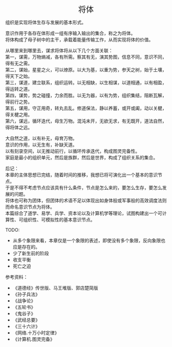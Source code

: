 <center><font size=5>将体</font></center>

组织是实现将体生存与发展的基本形式。<br>

意识作用于各存在体形成一组有序输入输出的集合，称之为将体。<br/>
将体构成了母子树中的主干，承载着能量传输工作，从而实现将体的价值。<br/>

从哪里来到哪里去，谋求将体将从以下几个方面关联：<br/>
第一，谋需，万物熵减，各有所需。察其有无，演其势图，信息不同，意识不同，得有无之需。<br/>
第二，谋始，星星之火，可以燎原。以大为基，以重为势，参天之树，始于土壤，得天下之始。<br/>
第三，谋道，建立联系，组织运转。以无相缺，以生相谋，以道相通，以有相盈，得运转之道。<br/>
第四，谋势，势之碰撞，力余而胜。以无为器，以有为势，组织集结，阻断瓦解，得前行之势。<br/>
第五，谋用，守正用奇，转丸去乱。修道保法，静以养蓄，或开或阖，动以关楗，得关楗之用。<br/>
第六，谋远，循环迭代，母生万物。混沌未开，无欲无求，有无既开，道法自然，得将体之远。<br/>

大自然之道，以有补无，母育万物。<br/>
意识的作用，以无生有，补缺天道。<br/>
以有刻录空间，以无推动前行，以循环传承迭代，构成图灵完备性。<br/>
家庭是最小的组织单元，然后是族群，然后是世界，构成了组织关系的集合。<br/>

后记：<br/>
本章的主体思想已完结，随着时间的推移，我想已将可演化出一个基本的意识节点。<br/>
于是不得不考虑节点应该具有什么条件，节点是怎么来的，要怎么生存，要怎么发展的问题。<br/>
将体也可称为团体，但团体的术语不足以体现出如身体般或军事般的高效调度法则而命名意识节点为将体。<br/>
本篇综合了道学、易学、兵学、资本论以及计算机学等理论，试图构建出一个可计算性、可组织性、可模拟性的基本意识节点。<br/>

TODO:
* 从多个象限来看，本章仅是一个象限的表述，即使没有多个象限，反向象限也应是存在的。<br/>
* 少了新生前的阶段
* 收支平衡
* 死亡之迫

参考资料：
* 《道德经》传世版、马王堆版、郭店楚简版
* 《孙子兵法》
* 《战争论》
* 《五轮书》
* 《鬼谷子》
* 《武经总要》
* 《三十六计》
* 《网络.十万小时定律》
* 《计算机.图灵完备》

